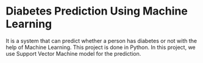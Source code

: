 # Diabetes Prediction Using Machine Learning
It is a system that can predict whether a person has diabetes or not with the help of Machine Learning. This project is done in Python. In this project, we use Support Vector Machine model for the prediction.

